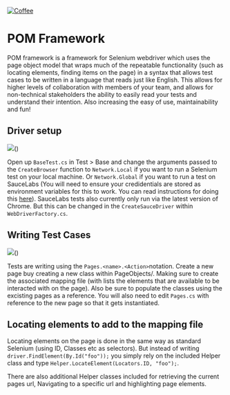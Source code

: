 [![Coffee](https://www.buymeacoffee.com/assets/img/custom_images/orange_img.png)](https://buymeacoffee.com/keva161)

# POM Framework

POM framework is a framework for Selenium webdriver which uses the page object model that wraps much of the repeatable functionality (such as locating elements, finding items on the page) in a syntax that allows test cases to be written in a language that reads just like English. This allows for higher levels of collaboration with members of your team, and allows for non-technical stakeholders the ability to easily read your tests and understand their intention. Also increasing the easy of use, maintainability and fun!

## Driver setup

![](https://kevintuck.co.uk/images/pom_driver.png)()

Open up `BaseTest.cs` in Test > Base and change the arguments passed to the `CreateBrowser` function to `Network.Local` if you want to run a Selenium test on your local machine. Or `Network.Global` if you want to run a test on SauceLabs (You will need to ensure your credidentials are stored as environment variables for this to work. You can read instructions for doing this [here](https://wiki.saucelabs.com/display/DOCS/Best+Practice%3A+Use+Environment+Variables+for+Authentication+Credentials)). SauceLabs tests also currently only run via the latest version of Chrome. But this can be changed in the `CreateSauceDriver` within `WebDriverFactory.cs`.

## Writing Test Cases

![](https://kevintuck.co.uk/images/pom_testcase.png)()

Tests are writing using the `Pages.<name>.<Action>`notation. Create a new page buy creating a new class within PageObjects/<PageName>. Making sure to create the associated mapping file (with lists the elements that are available to be interacted with on the page). Also be sure to populate the classes using the excisting pages as a reference. You will also need to edit `Pages.cs` with reference to the new page so that it gets instantiated.

## Locating elements to add to the mapping file

Locating elements on the page is done in the same way as standard Selenium (using ID, Classes etc as selectors). But instead of writing `driver.FindElement(By.Id("foo"));` you simply rely on the included Helper class and type `Helper.LocateElement(Locators.ID, "foo");`.

There are also additional Helper classes included for retrieving the current pages url, Navigating to a specific url and highlighting page elements.

